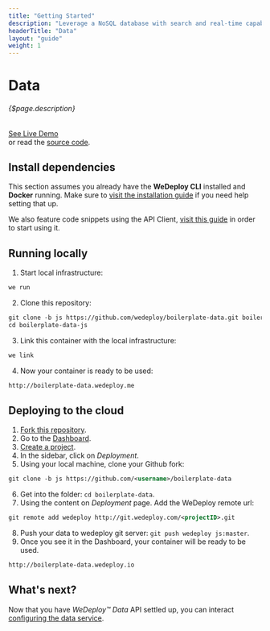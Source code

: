 ```yaml
---
title: "Getting Started"
description: "Leverage a NoSQL database with search and real-time capabilities using WeDeploy™ Data."
headerTitle: "Data"
layout: "guide"
weight: 1
---
```


# Data

###### {$page.description}

<div class="guide-btn-cta">
  <a class="btn btn-accent btn-sm" href="http://boilerplate-data.wedeploy.io" target="_blank">
    <span class="icon-16-external"></span>See Live Demo
  </a>
</div>

<div class="guide-aux-cta">
  or read the <a href="https://github.com/wedeploy/boilerplate-data/tree/js" target="_blank">source code</a>.
</div>

<article id="1">

## Install dependencies

This section assumes you already have the **WeDeploy CLI** installed and **Docker** running. Make sure to [visit the installation guide](/docs/intro/using-the-command-line.html) if you need help setting that up.

We also feature code snippets using the API Client, [visit this guide](/docs/intro/using-the-api-client.html) in order to start using it.

</article>

<article id="2">

## Running locally

1. Start local infrastructure:

```xml
we run
```

2. Clone this repository:

```xml
git clone -b js https://github.com/wedeploy/boilerplate-data.git boilerplate-data-js
cd boilerplate-data-js
```

3. Link this container with the local infrastructure:

```xml
we link
```

4. Now your container is ready to be used:

```xml
http://boilerplate-data.wedeploy.me
```

</article>

<article id="3">

## Deploying to the cloud

1. [Fork this repository](https://github.com/wedeploy/boilerplate-data/fork).
2. Go to the [Dashboard](http://dashboard.wedeploy.com).
3. [Create a project](http://dashboard.wedeploy.com/projects/create).
4. In the sidebar, click on *Deployment*.
5. Using your local machine, clone your Github fork:

```xml
git clone -b js https://github.com/<username>/boilerplate-data
```

6. Get into the folder: `cd boilerplate-data`.
7. Using the content on *Deployment* page. Add the WeDeploy remote url:

```xml
git remote add wedeploy http://git.wedeploy.com/<projectID>.git
```
8. Push your data to wedeploy git server: `git push wedeploy js:master`.
9. Once you see it in the Dashboard, your container will be ready to be used.

```xml
http://boilerplate-data.wedeploy.io
```

</article>

## What's next?

Now that you have *WeDeploy™ Data* API settled up, you can interact [configuring the data service](/docs/data/js/configuring-data.html).
